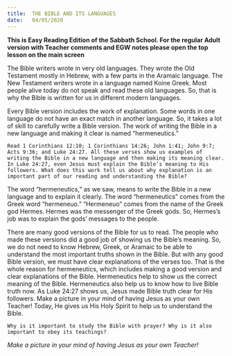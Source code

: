 ```yaml
---
title:  THE BIBLE AND ITS LANGUAGES
date:   04/05/2020
---
```


**This is Easy Reading Edition of the Sabbath School. For the regular Adult version with Teacher comments and EGW notes please open the top lesson on the main screen** 

The Bible writers wrote in very old languages. They wrote the Old Testament mostly in Hebrew, with a few parts in the Aramaic language. The New Testament writers wrote in a language named Koine Greek. Most people alive today do not speak and read these old languages. So, that is why the Bible is written for us in different modern languages.

Every Bible version includes the work of explanation. Some words in one language do not have an exact match in another language. So, it takes a lot of skill to carefully write a Bible version. The work of writing the Bible in a new language and making it clear is named “hermeneutics.”

`Read 1 Corinthians 12:10; 1 Corinthians 14:26; John 1:41; John 9:7; Acts 9:36; and Luke 24:27. All these verses show us examples of writing the Bible in a new language and then making its meaning clear. In Luke 24:27, even Jesus must explain the Bible’s meaning to His followers. What does this work tell us about why explanation is an important part of our reading and understanding the Bible?`

The word “hermeneutics,” as we saw, means to write the Bible in a new language and to explain it clearly. The word “hermeneutics” comes from the Greek word “hermeneuo.” “Hermeneuo” comes from the name of the Greek god Hermes. Hermes was the messenger of the Greek gods. So, Hermes’s job was to explain the gods’ messages to the people.

There are many good versions of the Bible for us to read. The people who made these versions did a good job of showing us the Bible’s meaning. So, we do not need to know Hebrew, Greek, or Aramaic to be able to understand the most important truths shown in the Bible. But with any good Bible version, we must have clear explanations of the verses too. That is the whole reason for hermeneutics, which includes making a good version and clear explanations of the Bible. Hermeneutics help to show us the correct meaning of the Bible. Hermeneutics also help us to know how to live Bible truth now. As Luke 24:27 shows us, Jesus made Bible truth clear for His followers. Make a picture in your mind of having Jesus as your own Teacher! Today, He gives us His Holy Spirit to help us to understand the Bible.

`Why is it important to study the Bible with prayer? Why is it also important to obey its teachings?`

_Make a picture in your mind of having Jesus as your own Teacher!_
